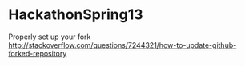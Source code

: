 HackathonSpring13
=================
Properly set up your fork
http://stackoverflow.com/questions/7244321/how-to-update-github-forked-repository
